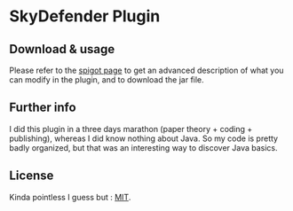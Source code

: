 # SkyDefender Plugin

## Download & usage

Please refer to the [spigot page](https:) to get an advanced description of what you can modify in the plugin, and to download the jar file.

## Further info

I did this plugin in a three days marathon (paper theory + coding + publishing), whereas I did know nothing about Java. So my code is pretty badly organized, but that was an interesting way to discover Java basics.

## License

Kinda pointless I guess but : [MIT](https://choosealicense.com/licenses/mit/).